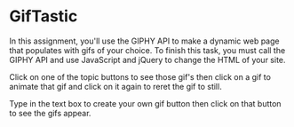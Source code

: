 # GifTastic

In this assignment, you'll use the GIPHY API to make a dynamic web page that populates with gifs of your choice. To finish this task, you must call the GIPHY API and use JavaScript and jQuery to change the HTML of your site.

Click on one of the topic buttons to see those gif's then click on a gif to animate that gif and click on it again to reret the gif to still.

Type in the text box to create your own gif button then click on that button to see the gifs appear. 